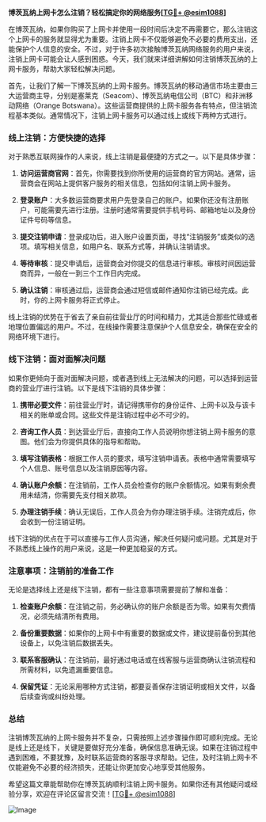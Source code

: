 **博茨瓦纳上网卡怎么注销？轻松搞定你的网络服务[[TG💪+ @esim1088](https://t.me/s/esim1088)]**

在博茨瓦纳，如果你购买了上网卡并使用一段时间后决定不再需要它，那么注销这个上网卡的服务就显得尤为重要。注销上网卡不仅能够避免不必要的费用支出，还能保护个人信息的安全。不过，对于许多初次接触博茨瓦纳网络服务的用户来说，注销上网卡可能会让人感到困惑。今天，我们就来详细讲解如何注销博茨瓦纳的上网卡服务，帮助大家轻松解决问题。

首先，让我们了解一下博茨瓦纳的上网卡服务。博茨瓦纳的移动通信市场主要由三大运营商主导，分别是塞莱克（Seacom）、博茨瓦纳电信公司（BTC）和非洲移动网络（Orange Botswana）。这些运营商提供的上网卡服务各有特点，但注销流程基本类似。通常情况下，注销上网卡服务可以通过线上或线下两种方式进行。

### 线上注销：方便快捷的选择

对于熟悉互联网操作的人来说，线上注销是最便捷的方式之一。以下是具体步骤：

1. **访问运营商官网**：首先，你需要找到你所使用的运营商的官方网站。通常，运营商会在网站上提供客户服务的相关信息，包括如何注销上网卡服务。

2. **登录账户**：大多数运营商要求用户先登录自己的账户。如果你还没有注册账户，可能需要先进行注册。注册时通常需要提供手机号码、邮箱地址以及身份证件号码等信息。

3. **提交注销申请**：登录成功后，进入账户设置页面，寻找“注销服务”或类似的选项。填写相关信息，如用户名、联系方式等，并确认注销请求。

4. **等待审核**：提交申请后，运营商会对你提交的信息进行审核。审核时间因运营商而异，一般在一到三个工作日内完成。

5. **确认注销**：审核通过后，运营商会通过短信或邮件通知你注销已经完成。此时，你的上网卡服务将正式停止。

线上注销的优势在于省去了亲自前往营业厅的时间和精力，尤其适合那些忙碌或者地理位置偏远的用户。不过，在线操作需要注意保护个人信息安全，确保在安全的网络环境下进行。

### 线下注销：面对面解决问题

如果你更倾向于面对面解决问题，或者遇到线上无法解决的问题，可以选择到运营商的营业厅进行注销。以下是线下注销的具体步骤：

1. **携带必要文件**：前往营业厅时，请记得携带你的身份证件、上网卡以及与该卡相关的账单或合同。这些文件是注销过程中必不可少的。

2. **咨询工作人员**：到达营业厅后，直接向工作人员说明你想注销上网卡服务的意图。他们会为你提供具体的指导和帮助。

3. **填写注销表格**：根据工作人员的要求，填写注销申请表。表格中通常需要填写个人信息、账号信息以及注销原因等内容。

4. **确认账户余额**：在注销前，工作人员会检查你的账户余额情况。如果有剩余费用未结清，你需要先支付相关款项。

5. **办理注销手续**：确认无误后，工作人员会为你办理注销手续。注销完成后，你会收到一份注销证明。

线下注销的优点在于可以直接与工作人员沟通，解决任何疑问或问题。尤其是对于不熟悉线上操作的用户来说，这是一种更加稳妥的方式。

### 注意事项：注销前的准备工作

无论是选择线上还是线下注销，都有一些注意事项需要提前了解和准备：

1. **检查账户余额**：在注销之前，务必确认你的账户余额是否为零。如果有欠费情况，必须先结清所有费用。

2. **备份重要数据**：如果你的上网卡中有重要的数据或文件，建议提前备份到其他设备上，以免注销后数据丢失。

3. **联系客服确认**：在注销前，最好通过电话或在线客服与运营商确认注销流程和所需材料，以免遗漏重要信息。

4. **保留凭证**：无论采用哪种方式注销，都要妥善保存注销证明或相关文件，以备后续查询或纠纷处理。

### 总结

注销博茨瓦纳的上网卡服务并不复杂，只需按照上述步骤操作即可顺利完成。无论是线上还是线下，关键是要做好充分准备，确保信息准确无误。如果在注销过程中遇到困难，不要犹豫，及时联系运营商的客服寻求帮助。记住，及时注销上网卡不仅能避免不必要的经济损失，还能让你更加安心地享受其他服务。

希望这篇文章能帮助你在博茨瓦纳顺利注销上网卡服务。如果你还有其他疑问或经验分享，欢迎在评论区留言交流！[[TG💪+ @esim1088](https://t.me/s/esim1088)] 

![Image](https://i.postimg.cc/4NQfJmqS/Snipaste-2025-05-13-00-14-12.png)
